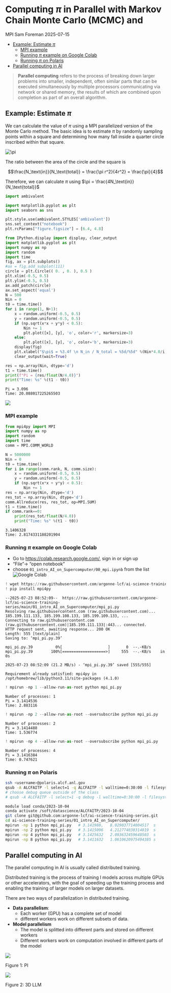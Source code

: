 # Computing $\pi$ in Parallel with Markov Chain Monte Carlo (MCMC) and
MPI
Sam Foreman
2025-07-15

<link rel="preconnect" href="https://fonts.googleapis.com">

- [Example: Estimate $\pi$](#example-estimate-pi)
  - [MPI example](#mpi-example)
  - [Running $\pi$ example on Google
    Colab](#running-pi-example-on-google-colab)
  - [Running $\pi$ on Polaris](#running-pi-on-polaris)
- [Parallel computing in AI](#parallel-computing-in-ai)

> **Parallel computing** refers to the process of breaking down larger
> problems into smaller, independent, often similar parts that can be
> executed simultaneously by multiple processors communicating via
> network or shared memory, the results of which are combined upon
> completion as part of an overall algorithm.

## Example: Estimate $\pi$

We can calculate the value of $\pi$ using a MPI parallelized version of
the Monte Carlo method. The basic idea is to estimate $\pi$ by randomly
sampling points within a square and determining how many fall inside a
quarter circle inscribed within that square.

![$\pi$](https://www.101computing.net/wp/wp-content/uploads/estimating-pi-monte-carlo-method.png)

The ratio between the area of the circle and the square is

$$\frac{N_\text{in}}{N_\text{total}} = \frac{\pi r^2}{4r^2} = \frac{\pi}{4}$$

Therefore, we can calculate $\pi$ using
$\pi = \frac{4N_\text{in}}{N_\text{total}}$

``` python
import ambivalent

import matplotlib.pyplot as plt
import seaborn as sns

plt.style.use(ambivalent.STYLES['ambivalent'])
sns.set_context("notebook")
plt.rcParams["figure.figsize"] = [6.4, 4.8]

from IPython.display import display, clear_output
import matplotlib.pyplot as plt
import numpy as np
import random
import time
fig, ax = plt.subplots()
#ax = fig.add_subplot(111)
circle = plt.Circle(( 0. , 0. ), 0.5 )
plt.xlim(-0.5, 0.5)
plt.ylim(-0.5, 0.5)
ax.add_patch(circle)
ax.set_aspect('equal')
N = 500
Nin = 0
t0 = time.time()
for i in range(1, N+1):
    x = random.uniform(-0.5, 0.5)
    y = random.uniform(-0.5, 0.5)
    if (np.sqrt(x*x + y*y) < 0.5):
        Nin += 1
        plt.plot([x], [y], 'o', color='r', markersize=3)
    else:
        plt.plot([x], [y], 'o', color='b', markersize=3)
    display(fig)
    plt.xlabel("$\pi$ = %3.4f \n N_in / N_total = %5d/%5d" %(Nin*4.0/i, Nin, i))
    clear_output(wait=True)

res = np.array(Nin, dtype='d')
t1 = time.time()
print(f"Pi = {res/float(N/4.0)}")
print("Time: %s" %(t1 - t0))
```

    Pi = 3.096
    Time: 20.088017225265503

![](index_files/figure-commonmark/cell-2-output-2.png)

### MPI example

``` python
from mpi4py import MPI
import numpy as np
import random
import time
comm = MPI.COMM_WORLD

N = 5000000
Nin = 0
t0 = time.time()
for i in range(comm.rank, N, comm.size):
    x = random.uniform(-0.5, 0.5)
    y = random.uniform(-0.5, 0.5)
    if (np.sqrt(x*x + y*y) < 0.5):
        Nin += 1
res = np.array(Nin, dtype='d')
res_tot = np.array(Nin, dtype='d')
comm.Allreduce(res, res_tot, op=MPI.SUM)
t1 = time.time()
if comm.rank==0:
    print(res_tot/float(N/4.0))
    print("Time: %s" %(t1 - t0))
```

    3.1406328
    Time: 2.8174331188201904

### Running $\pi$ example on Google Colab

- Go to https://colab.research.google.com/, sign in or sign up
- “File”-\> “open notebook”
- choose `01_intro_AI_on_Supercomputer/00_mpi.ipynb` from the list
  ![Google Colab](../figures/colab.png)

``` python
! wget https://raw.githubusercontent.com/argonne-lcf/ai-science-training-series/main/01_intro_AI_on_Supercomputer/mpi_pi.py
! pip install mpi4py
```

    --2025-07-23 08:52:09--  https://raw.githubusercontent.com/argonne-lcf/ai-science-training-series/main/01_intro_AI_on_Supercomputer/mpi_pi.py
    Resolving raw.githubusercontent.com (raw.githubusercontent.com)... 185.199.111.133, 185.199.108.133, 185.199.109.133, ...
    Connecting to raw.githubusercontent.com (raw.githubusercontent.com)|185.199.111.133|:443... connected.
    HTTP request sent, awaiting response... 200 OK
    Length: 555 [text/plain]
    Saving to: ‘mpi_pi.py.39’

    mpi_pi.py.39          0%[                    ]       0  --.-KB/s               mpi_pi.py.39        100%[===================>]     555  --.-KB/s    in 0s      

    2025-07-23 08:52:09 (21.2 MB/s) - ‘mpi_pi.py.39’ saved [555/555]

    Requirement already satisfied: mpi4py in /opt/homebrew/lib/python3.11/site-packages (4.1.0)

``` python
! mpirun -np 1 --allow-run-as-root python mpi_pi.py
```

    Number of processes: 1
    Pi = 3.1414536
    Time: 2.883116

``` python
! mpirun -np 2 --allow-run-as-root --oversubscribe python mpi_pi.py
```

    Number of processes: 2
    Pi = 3.1414488
    Time: 1.536774

``` python
! mpirun -np 4 --allow-run-as-root --oversubscribe python mpi_pi.py
```

    Number of processes: 4
    Pi = 3.1416384
    Time: 0.747621

### Running $\pi$ on Polaris

``` bash
ssh <username>@polaris.alcf.anl.gov
qsub -A ALCFAITP -l select=1 -q ALCFAITP -l walltime=0:30:00 -l filesystems=home:eagle
# choose debug queue outside of the class
# qsub -A ALCFAITP -l select=1 -q debug -l walltime=0:30:00 -l filesystems=home:eagle

module load conda/2023-10-04
conda activate /soft/datascience/ALCFAITP/2023-10-04
git clone git@github.com:argonne-lcf/ai-science-training-series.git
cd ai-science-training-series/01_intro_AI_on_Supercomputer/
mpirun -np 1 python mpi_pi.py   # 3.141988,   8.029037714004517  s
mpirun -np 2 python mpi_pi.py   # 3.1415096   4.212774038314819  s
mpirun -np 4 python mpi_pi.py   # 3.1425632   2.093632459640503  s
mpirun -np 8 python mpi_pi.py   # 3.1411632   1.0610620975494385 s
```

## Parallel computing in AI

The parallel computing in AI is usually called distributed training.

Distributed training is the process of training I models across multiple
GPUs or other accelerators, with the goal of speeding up the training
process and enabling the training of larger models on larger datasets.

There are two ways of parallelization in distributed training.

- **Data parallelism**:
  - Each worker (GPU) has a complete set of model
  - different workers work on different subsets of data.
- **Model parallelism**
  - The model is splitted into different parts and stored on different
    workers
  - Different workers work on computation involved in different parts of
    the model

<div id="fig-parallel-computing">

![](../figures/parallel_computing.png)

Figure 1: PI

</div>

<div id="fig-3dllm">

![](../figures/3DLLM.png)

Figure 2: 3D LLM

</div>
